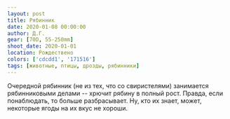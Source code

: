 ```yaml
---
layout: post
title: Рябинник
date: 2020-01-08 00:00:00
author: Д.Г.
gear: [70D, 55-250mm]
shoot_date: 2020-01-01
location: Рождествено
colors: ['cdcdd1', '171516']
tags: [животные, птицы, дрозды, рябинники]
---
```

Очередной рябинник (не из тех, что со свиристелями) занимается рябинниковыми делами -- хрючит рябину в полный рост. Правда, если понаблюдать, то больше разбрасывает. Ну, кто их знает, может, некоторые ягоды на их вкус не хороши.
